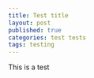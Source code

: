 ```yaml
---
title: Test title
layout: post
published: true
categories: test tests
tags: testing
---
```

This is a test